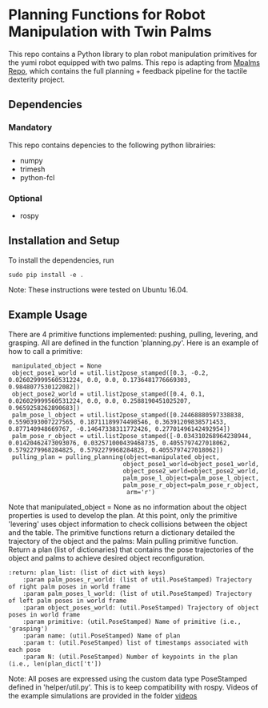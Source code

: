 # Planning Functions for Robot Manipulation with Twin Palms

This repo contains a Python library to plan robot manipulation primitives for the yumi robot equipped with two palms. This repo is adapting from [Mpalms Repo](https://github.com/mcubelab/mpalms), which contains the full planning + feedback pipeline for the tactile dexterity project.

## Dependencies

### Mandatory
This repo contains depencies to the following python librairies:

* numpy
* trimesh
* python-fcl

### Optional

* rospy

## Installation and Setup
To install the dependencies, run 

`sudo pip install -e .`

Note: These instructions were tested on Ubuntu 16.04. 

## Example Usage 

There are 4 primitive functions implemented: pushing, pulling, levering, and grasping. All are defined in the function 'planning.py'. Here is an example of how to call a primitive:

     manipulated_object = None
     object_pose1_world = util.list2pose_stamped([0.3, -0.2, 0.026029999560531224, 0.0, 0.0, 0.1736481776669303, 0.9848077530122082])
     object_pose2_world = util.list2pose_stamped([0.4, 0.1, 0.026029999560531224, 0.0, 0.0, 0.2588190451025207, 0.9659258262890683])
     palm_pose_l_object = util.list2pose_stamped([0.24468880597338838, 0.5590393007227565, 0.18711189974498546, 0.36391209838571453, 0.877140948669767, -0.14647338311772426, 0.27701496142492954])
     palm_pose_r_object = util.list2pose_stamped([-0.034310268964238944, 0.01420462473093076, 0.032571000439468735, 0.4055797427018062, 0.5792279968284825, 0.5792279968284825, 0.4055797427018062])
     pulling_plan = pulling_planning(object=manipulated_object,
                                    object_pose1_world=object_pose1_world,
                                    object_pose2_world=object_pose2_world,
                                    palm_pose_l_object=palm_pose_l_object,
                                    palm_pose_r_object=palm_pose_r_object,
                                     arm='r')


Note that manipulated_object = None as no information about the object properties is used to develop the plan. At this point, only the primitive 'levering' uses object information to check collisions between the object and the table. The primitive functions return a dictionary detailed the trajectory of the object and the palms:
Main pulling primitive function. Return a plan (list of dictionaries) that contains the pose trajectories of the object and palms to achieve desired object reconfiguration.

    :return: plan_list: (list of dict with keys)
        :param palm_poses_r_world: (list of util.PoseStamped) Trajectory of right palm poses in world frame
        :param palm_poses_l_world: (list of util.PoseStamped) Trajectory of left palm poses in world frame
        :param object_poses_world: (util.PoseStamped) Trajectory of object poses in world frame
        :param primitive: (util.PoseStamped) Name of primitive (i.e., 'grasping')
        :param name: (util.PoseStamped) Name of plan
        :param t: (util.PoseStamped) list of timestamps associated with each pose
        :param N: (util.PoseStamped) Number of keypoints in the plan (i.e., len(plan_dict['t'])
        
Note: All poses are expressed using the custom data type PoseStamped defined in 'helper/util.py'. This is to keep compatibility with rospy. Videos of the example simulations are provided in the folder [videos](https://github.com/fhogan/primitive_planning/tree/master/videos)
   
